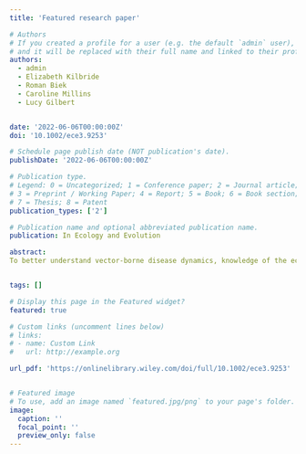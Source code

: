 ```yaml
---
title: 'Featured research paper'

# Authors
# If you created a profile for a user (e.g. the default `admin` user), write the username (folder name) here
# and it will be replaced with their full name and linked to their profile.
authors:
  - admin
  - Elizabeth Kilbride
  - Roman Biek
  - Caroline Millins
  - Lucy Gilbert


date: '2022-06-06T00:00:00Z'
doi: '10.1002/ece3.9253'

# Schedule page publish date (NOT publication's date).
publishDate: '2022-06-06T00:00:00Z'

# Publication type.
# Legend: 0 = Uncategorized; 1 = Conference paper; 2 = Journal article;
# 3 = Preprint / Working Paper; 4 = Report; 5 = Book; 6 = Book section;
# 7 = Thesis; 8 = Patent
publication_types: ['2']

# Publication name and optional abbreviated publication name.
publication: In Ecology and Evolution

abstract:
To better understand vector-borne disease dynamics, knowledge of the ecological interactions between animal hosts, vectors, and pathogens is needed. The effects of hosts on disease hazard depends on their role in driving vector abundance and their ability to transmit pathogens. Theoretically, a host that cannot transmit a pathogen could dilute pathogen prevalence but increase disease hazard if it increases vector population size. In the case of Lyme disease, caused by Borrelia burgdorferi s.l. and vectored by Ixodid ticks, deer may have dual opposing effects on vectors and pathogen; deer drive tick population densities but do not transmit B. burgdorferi s.l. and could thus decrease or increase disease hazard. We aimed to test for the role of deer in shaping Lyme disease hazard by using a wide range of deer densities while taking transmission host abundance into account. We predicted that deer increase nymphal tick abundance while reducing pathogen prevalence. The resulting impact of deer on disease hazard will depend on the relative strengths of these opposing effects. We conducted a cross-sectional survey across twenty four woodlands in Scotland between2017 and2019, estimating host (deer, rodents) abundance, questing Ixodes ricinus nymph density, and B. burgdorferi s.l. prevalence at each site. As predicted, deer density was positively associated with nymph density and negatively with nymphal infection prevalence. Overall, these two opposite effects canceled each other out; Lyme disease hazard did not vary with increasing deer density. This demonstrates that, across a wide range of deer and rodent densities, the role of deer in amplifying tick densities cancels their effect of reducing pathogen prevalence. We demonstrate how noncompetent host density has little effect on disease hazard even though they reduce pathogen prevalence, because of their role in increasing vector populations. These results have implications for informing disease mitigation strategies, especially through host management.


tags: []

# Display this page in the Featured widget?
featured: true

# Custom links (uncomment lines below)
# links:
# - name: Custom Link
#   url: http://example.org

url_pdf: 'https://onlinelibrary.wiley.com/doi/full/10.1002/ece3.9253'


# Featured image
# To use, add an image named `featured.jpg/png` to your page's folder.
image:
  caption: ''
  focal_point: ''
  preview_only: false
---
```

